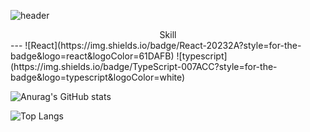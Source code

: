 ![header](https://capsule-render.vercel.app/api?type=waving&color=auto&height=300&section=header&text=2sel%&fontSize=90)

<div align="center">
Skill
</div>
---
![React](https://img.shields.io/badge/React-20232A?style=for-the-badge&logo=react&logoColor=61DAFB)
![typescript](https://img.shields.io/badge/TypeScript-007ACC?style=for-the-badge&logo=typescript&logoColor=white)



![Anurag's GitHub stats](https://github-readme-stats.vercel.app/api?username=2sel&show_icons=true&theme=material-palenight) 


![Top Langs](https://github-readme-stats.vercel.app/api/top-langs/?username=2sel&layout=compact&theme=material-palenight&langs_count=5)
